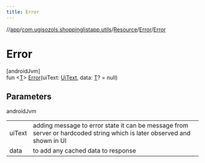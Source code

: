 ```yaml
---
title: Error
---
```

//[app](../../../../index.html)/[com.ugisozols.shoppinglistapp.utils](../../index.html)/[Resource](../index.html)/[Error](index.html)/[Error](-error.html)



# Error



[androidJvm]\
fun &lt;[T](index.html)&gt; [Error](-error.html)(uiText: [UiText](../../-ui-text/index.html), data: [T](index.html)? = null)



## Parameters


androidJvm

| | |
|---|---|
| uiText | adding message to error state it can be message from server or hardcoded string which is later observed and shown in UI |
| data | to add any cached data to response |




